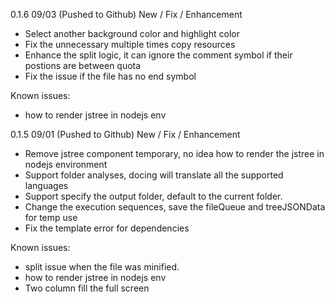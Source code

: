 0.1.6 	09/03 (Pushed to Github)
New / Fix / Enhancement
- Select another background color and highlight color
- Fix the unnecessary multiple times copy resources
- Enhance the split logic, it can ignore the comment symbol if their postions are between quota
- Fix the issue if the file has no end symbol

Known issues:
- how to render jstree in nodejs env


0.1.5 	09/01 (Pushed to Github)
New / Fix / Enhancement
- Remove jstree component temporary, no idea how to render the jstree in nodejs environment
- Support folder analyses, docing will translate all the supported languages
- Support specify the output folder, default to the current folder.
- Change the execution sequences, save the fileQueue and treeJSONData for temp use
- Fix the template error for dependencies

Known issues:
- split issue when the file was minified.
- how to render jstree in nodejs env
- Two column fill the full screen
